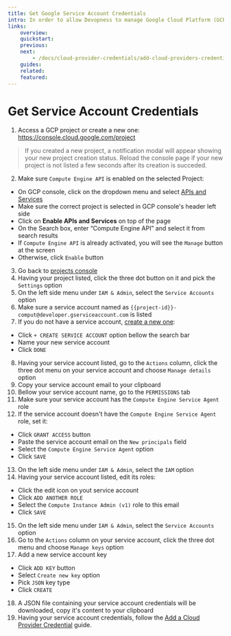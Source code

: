 ```yaml
---
title: Get Google Service Account Credentials
intro: In order to allow Devopness to manage Google Cloud Platform (GCP) resources for you, you need to provide us Service Account Credentials.
links:
    overview:
    quickstart:
    previous:
    next:
        - /docs/cloud-provider-credentials/add-cloud-providers-credentials
    guides:
    related:
    featured:
---
```


# Get Service Account Credentials

1. Access a GCP project or create a new one: https://console.cloud.google.com/project
> If you created a new project, a notification modal will appear showing your new project creation status.
> Reload the console page if your new project is not listed a few seconds after its creation is succeded.
2. Make sure `Compute Engine API` is enabled on the selected Project:
  - On GCP console, click on the dropdown menu and select [APIs and Services](https://console.cloud.google.com/apis/dashboard)
  - Make sure the correct project is selected in GCP console's header left side
  - Click on **Enable APIs and Services** on top of the page
  - On the Search box, enter “Compute Engine API” and select it from search results
  - If `Compute Engine API` is already activated, you will see the `Manage` button at the screen
  - Otherwise, click `Enable` button
3. Go back to [projects console](https://console.cloud.google.com/project)
4. Having your project listed, click the three dot button on it and pick the `Settings` option
5. On the left side menu under `IAM & Admin`, select the `Service Accounts` option 
6. Make sure a service account named as `{{project-id}}-comput@developer.gserviceaccount.com` is listed
7. If you do not have a service account, [create a new one](https://cloud.google.com/iam/docs/creating-managing-service-account-keys):
  - Click `+ CREATE SERVICE ACCOUNT` option bellow the search bar
  - Name your new service account
  - Click `DONE`
8. Having your service account listed, go to the `Actions` column, click the three dot menu on your service account and choose `Manage details` option
9. Copy your service account email to your clipboard
10. Bellow your service account name, go to the `PERMISSIONS` tab
11. Make sure your service account has the `Compute Engine Service Agent` role 
12. If the service account doesn't have the `Compute Engine Service Agent` role, set it:
  - Click `GRANT ACCESS` button 
  - Paste the service account email on the `New principals` field
  - Select the `Compute Engine Service Agent` option
  - Click `SAVE`
13. On the left side menu under `IAM & Admin`, select the `IAM` option
14. Having your service account listed, edit its roles:
  - Click the edit icon on yout service account
  - Click `ADD ANOTHER ROLE` 
  - Select the `Compute Instance Admin (v1)` role to this email
  - Click `SAVE`
15. On the left side menu under `IAM & Admin`, select the `Service Accounts` option
16. Go to the `Actions` column on your service account, click the three dot menu and choose `Manage keys` option
17. Add a new service account key
  - Click `ADD KEY` button
  - Select `Create new key` option
  - Pick `JSON` key type
  - Click `CREATE`
18. A JSON file containing your service account credentials will be downloaded, copy it's content to your clipboard
19. Having your service account credentials, follow the [Add a Cloud Provider Credential](./add-cloud-providers-credentials.md) guide.

